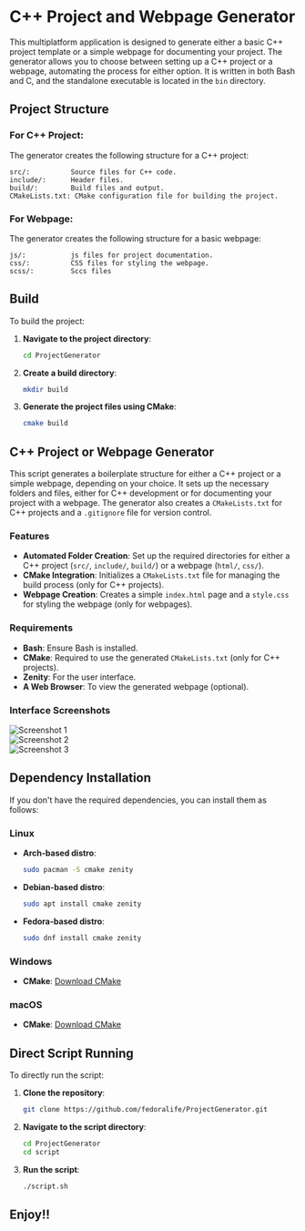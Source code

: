 # C++ Project and Webpage Generator

This multiplatform application is designed to generate either a basic C++ project template or a simple webpage for documenting your project. The generator allows you to choose between setting up a C++ project or a webpage, automating the process for either option. It is written in both Bash and C, and the standalone executable is located in the `bin` directory.

## Project Structure

### For C++ Project:
The generator creates the following structure for a C++ project:

```
src/:          Source files for C++ code.
include/:      Header files.
build/:        Build files and output.
CMakeLists.txt: CMake configuration file for building the project.
```

### For Webpage:
The generator creates the following structure for a basic webpage:

```
js/:           js files for project documentation.
css/:          CSS files for styling the webpage.
scss/:         Sccs files
```

## Build

To build the project:

1. **Navigate to the project directory**:
   ```sh
   cd ProjectGenerator
   ```

2. **Create a build directory**:
   ```sh
   mkdir build
   ```

3. **Generate the project files using CMake**:
   ```sh
   cmake build
   ```

## C++ Project or Webpage Generator

This script generates a boilerplate structure for either a C++ project or a simple webpage, depending on your choice. It sets up the necessary folders and files, either for C++ development or for documenting your project with a webpage. The generator also creates a `CMakeLists.txt` for C++ projects and a `.gitignore` file for version control.

### Features

- **Automated Folder Creation**: Set up the required directories for either a C++ project (`src/`, `include/`, `build/`) or a webpage (`html/`, `css/`).
- **CMake Integration**: Initializes a `CMakeLists.txt` file for managing the build process (only for C++ projects).
- **Webpage Creation**: Creates a simple `index.html` page and a `style.css` for styling the webpage (only for webpages).

### Requirements

- **Bash**: Ensure Bash is installed.
- **CMake**: Required to use the generated `CMakeLists.txt` (only for C++ projects).
- **Zenity**: For the user interface.
- **A Web Browser**: To view the generated webpage (optional).

### Interface Screenshots

![Screenshot 1](https://github.com/user-attachments/assets/71cf47f9-1ad3-4fd2-be31-49a9b4b99310)  
![Screenshot 2](https://github.com/user-attachments/assets/4de70fd9-47db-45d7-9e9e-827496b0d19e)  
![Screenshot 3](https://github.com/user-attachments/assets/05b72607-23c9-46e8-8c8e-01e75879ddb3)

## Dependency Installation

If you don't have the required dependencies, you can install them as follows:

### Linux
- **Arch-based distro**:
   ```sh
   sudo pacman -S cmake zenity
   ```
- **Debian-based distro**:
   ```sh
   sudo apt install cmake zenity
   ```
- **Fedora-based distro**:
   ```sh
   sudo dnf install cmake zenity
   ```

### Windows
- **CMake**: [Download CMake](https://cmake.org/download/)

### macOS
- **CMake**: [Download CMake](https://cmake.org/download/)

## Direct Script Running

To directly run the script:

1. **Clone the repository**:
   ```sh
   git clone https://github.com/fedoralife/ProjectGenerator.git
   ```

2. **Navigate to the script directory**:
   ```sh
   cd ProjectGenerator
   cd script
   ```

3. **Run the script**:
   ```sh
   ./script.sh
   ```

## Enjoy!!
